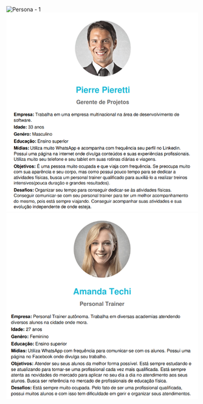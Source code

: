![Persona - 1](.gitbook/assets/Persona.png)
![Persona - 2](.gitbook/assets/Persona2.png)
![Persona - 3](.gitbook/assets/Persona3.png)
